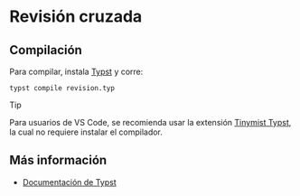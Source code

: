 # Revisión cruzada

## Compilación
Para compilar, instala [Typst](https://github.com/typst/typst?tab=readme-ov-file#installation) y corre:
```
typst compile revision.typ
```

> [!TIP]
> Para usuarios de VS Code, se recomienda usar la extensión [Tinymist Typst](https://marketplace.visualstudio.com/items/?itemName=myriad-dreamin.tinymist), la cual no requiere instalar el compilador.


## Más información
- [Documentación de Typst](https://typst.app/docs)